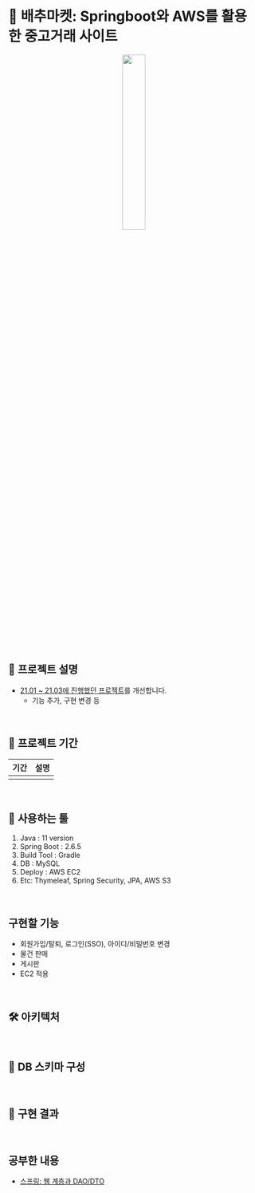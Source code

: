 

# 📢 배추마켓: Springboot와 AWS를 활용한 중고거래 사이트

<div align="center">
   <img src="https://user-images.githubusercontent.com/41130448/105579921-b8cbaf00-5dcc-11eb-8655-2f09bf64ede9.png" width="30%"></img>
</div>

<br>

## 📖 프로젝트 설명
* [21.01 ~ 21.03에 진행했던 프로젝트](https://github.com/BAECHOOs/Spring-toyproject)를 개선합니다.
  * 기능 추가, 구현 변경 등

<br>

## 📆 프로젝트 기간

|기간|설명|
|:-----:|:-----|
|||

<br>

## 📍 사용하는 툴

1. Java : 11 version
2. Spring Boot : 2.6.5
3. Build Tool : Gradle
4. DB : MySQL
5. Deploy : AWS EC2
6. Etc: Thymeleaf, Spring Security, JPA, AWS S3

<br>

## 구현할 기능
* 회원가입/탈퇴, 로그인(SSO), 아이디/비밀번호 변경
* 물건 판매
* 게시판
* EC2 적용

<br>

## 🛠 아키텍처

<br>

## 💾 DB 스키마 구성

<br>

## 🎯 구현 결과

<br>

## 공부한 내용

* [스프링: 웹 계층과 DAO/DTO](https://github.com/HYEEWON/market-spring-server/blob/main/study/spring-web-layer-dao-dto.md)
